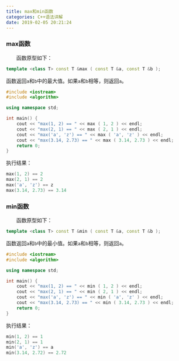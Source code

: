 ```yaml
---
title: max和min函数
categories: C++语法详解
date: 2019-02-05 20:21:24
---
```

### max函数

&emsp;&emsp;函数原型如下：<!--more-->

``` cpp
template <class T> const T &max ( const T &a, const T &b );
```

函数返回`a`和`b`中的最大值。如果`a`和`b`相等，则返回`a`。

``` cpp
#include <iostream>
#include <algorithm>

using namespace std;

int main() {
    cout << "max(1, 2) == " << max ( 1, 2 ) << endl;
    cout << "max(2, 1) == " << max ( 2, 1 ) << endl;
    cout << "max('a', 'z') == " << max ( 'a', 'z' ) << endl;
    cout << "max(3.14, 2.73) == " << max ( 3.14, 2.73 ) << endl;
    return 0;
}
```

执行结果：

``` cpp
max(1, 2) == 2
max(2, 1) == 2
max('a', 'z') == z
max(3.14, 2.73) == 3.14
```

### min函数

&emsp;&emsp;函数原型如下：

``` cpp
template <class T> const T &min ( const T &a, const T &b );
```

函数返回`a`和`b`中的最小值。如果`a`和`b`相等，则返回`a`。

``` cpp
#include <iostream>
#include <algorithm>

using namespace std;

int main() {
    cout << "max(1, 2) == " << min ( 1, 2 ) << endl;
    cout << "max(2, 1) == " << min ( 2, 1 ) << endl;
    cout << "max('a', 'z') == " << min ( 'a', 'z' ) << endl;
    cout << "max(3.14, 2.73) == " << min ( 3.14, 2.73 ) << endl;
    return 0;
}
```

执行结果：

``` cpp
min(1, 2) == 1
min(2, 1) == 1
min('a', 'z') == a
min(3.14, 2.72) == 2.72
```
